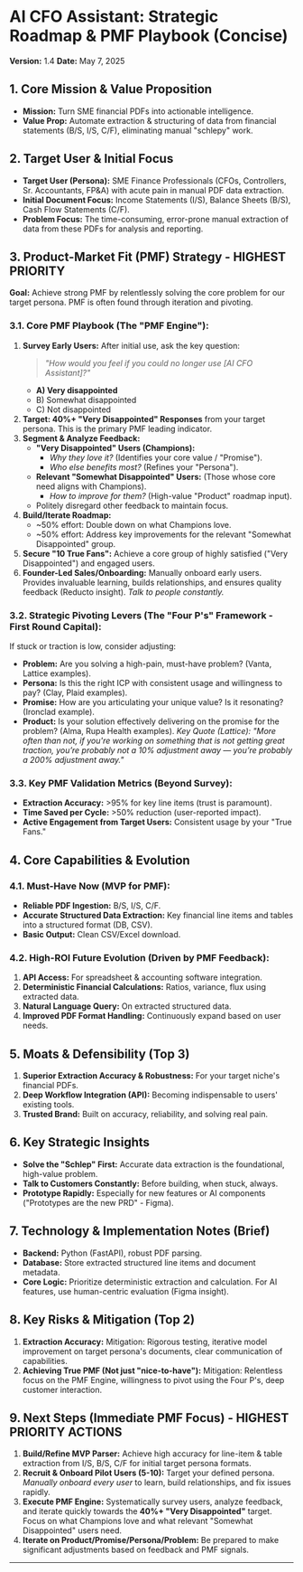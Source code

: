# AI CFO Assistant: Strategic Roadmap & PMF Playbook (Concise)

**Version:** 1.4
**Date:** May 7, 2025

## 1. Core Mission & Value Proposition

*   **Mission:** Turn SME financial PDFs into actionable intelligence.
*   **Value Prop:** Automate extraction & structuring of data from financial statements (B/S, I/S, C/F), eliminating manual "schlepy" work.

## 2. Target User & Initial Focus

*   **Target User (Persona):** SME Finance Professionals (CFOs, Controllers, Sr. Accountants, FP&A) with acute pain in manual PDF data extraction.
*   **Initial Document Focus:** Income Statements (I/S), Balance Sheets (B/S), Cash Flow Statements (C/F).
*   **Problem Focus:** The time-consuming, error-prone manual extraction of data from these PDFs for analysis and reporting.

## 3. Product-Market Fit (PMF) Strategy - HIGHEST PRIORITY

**Goal:** Achieve strong PMF by relentlessly solving the core problem for our target persona. PMF is often found through iteration and pivoting.

### 3.1. Core PMF Playbook (The "PMF Engine"):

1.  **Survey Early Users:** After initial use, ask the key question:
    > *"How would you feel if you could no longer use [AI CFO Assistant]?"*
    *   **A) Very disappointed**
    *   B) Somewhat disappointed
    *   C) Not disappointed
2.  **Target: 40%+ "Very Disappointed" Responses** from your target persona. This is the primary PMF leading indicator.
3.  **Segment & Analyze Feedback:**
    *   **"Very Disappointed" Users (Champions):**
        *   *Why they love it?* (Identifies your core value / "Promise").
        *   *Who else benefits most?* (Refines your "Persona").
    *   **Relevant "Somewhat Disappointed" Users:** (Those whose core need aligns with Champions).
        *   *How to improve for them?* (High-value "Product" roadmap input).
    *   Politely disregard other feedback to maintain focus.
4.  **Build/Iterate Roadmap:**
    *   ~50% effort: Double down on what Champions love.
    *   ~50% effort: Address key improvements for the relevant "Somewhat Disappointed" group.
5.  **Secure "10 True Fans":** Achieve a core group of highly satisfied ("Very Disappointed") and engaged users.
6.  **Founder-Led Sales/Onboarding:** Manually onboard early users. Provides invaluable learning, builds relationships, and ensures quality feedback (Reducto insight). *Talk to people constantly.*

### 3.2. Strategic Pivoting Levers (The "Four P's" Framework - First Round Capital):

If stuck or traction is low, consider adjusting:
*   **Problem:** Are you solving a high-pain, must-have problem? (Vanta, Lattice examples).
*   **Persona:** Is this the right ICP with consistent usage and willingness to pay? (Clay, Plaid examples).
*   **Promise:** How are you articulating your unique value? Is it resonating? (Ironclad example).
*   **Product:** Is your solution effectively delivering on the promise for the problem? (Alma, Rupa Health examples).
    *Key Quote (Lattice): "More often than not, if you're working on something that is not getting great traction, you’re probably not a 10% adjustment away — you’re probably a 200% adjustment away."*

### 3.3. Key PMF Validation Metrics (Beyond Survey):

*   **Extraction Accuracy:** >95% for key line items (trust is paramount).
*   **Time Saved per Cycle:** >50% reduction (user-reported impact).
*   **Active Engagement from Target Users:** Consistent usage by your "True Fans."

## 4. Core Capabilities & Evolution

### 4.1. Must-Have Now (MVP for PMF):

*   **Reliable PDF Ingestion:** B/S, I/S, C/F.
*   **Accurate Structured Data Extraction:** Key financial line items and tables into a structured format (DB, CSV).
*   **Basic Output:** Clean CSV/Excel download.

### 4.2. High-ROI Future Evolution (Driven by PMF Feedback):

1.  **API Access:** For spreadsheet & accounting software integration.
2.  **Deterministic Financial Calculations:** Ratios, variance, flux using extracted data.
3.  **Natural Language Query:** On extracted structured data.
4.  **Improved PDF Format Handling:** Continuously expand based on user needs.

## 5. Moats & Defensibility (Top 3)

1.  **Superior Extraction Accuracy & Robustness:** For your target niche's financial PDFs.
2.  **Deep Workflow Integration (API):** Becoming indispensable to users' existing tools.
3.  **Trusted Brand:** Built on accuracy, reliability, and solving real pain.

## 6. Key Strategic Insights

*   **Solve the "Schlep" First:** Accurate data extraction is the foundational, high-value problem.
*   **Talk to Customers Constantly:** Before building, when stuck, always.
*   **Prototype Rapidly:** Especially for new features or AI components ("Prototypes are the new PRD" - Figma).

## 7. Technology & Implementation Notes (Brief)

*   **Backend:** Python (FastAPI), robust PDF parsing.
*   **Database:** Store extracted structured line items and document metadata.
*   **Core Logic:** Prioritize deterministic extraction and calculation. For AI features, use human-centric evaluation (Figma insight).

## 8. Key Risks & Mitigation (Top 2)

1.  **Extraction Accuracy:** Mitigation: Rigorous testing, iterative model improvement on target persona's documents, clear communication of capabilities.
2.  **Achieving True PMF (Not just "nice-to-have"):** Mitigation: Relentless focus on the PMF Engine, willingness to pivot using the Four P's, deep customer interaction.

## 9. Next Steps (Immediate PMF Focus) - HIGHEST PRIORITY ACTIONS

1.  **Build/Refine MVP Parser:** Achieve high accuracy for line-item & table extraction from I/S, B/S, C/F for initial target persona formats.
2.  **Recruit & Onboard Pilot Users (5-10):** Target your defined persona. *Manually onboard every user* to learn, build relationships, and fix issues rapidly.
3.  **Execute PMF Engine:** Systematically survey users, analyze feedback, and iterate quickly towards the **40%+ "Very Disappointed"** target. Focus on what Champions love and what relevant "Somewhat Disappointed" users need.
4.  **Iterate on Product/Promise/Persona/Problem:** Be prepared to make significant adjustments based on feedback and PMF signals.

---